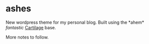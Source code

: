 # ashes
New wordpress theme for my personal blog. Built using the \*ahem\* *fantastic* [Cartilage](https://github.com/maximumdata/cartilage.git) base.

More notes to follow.